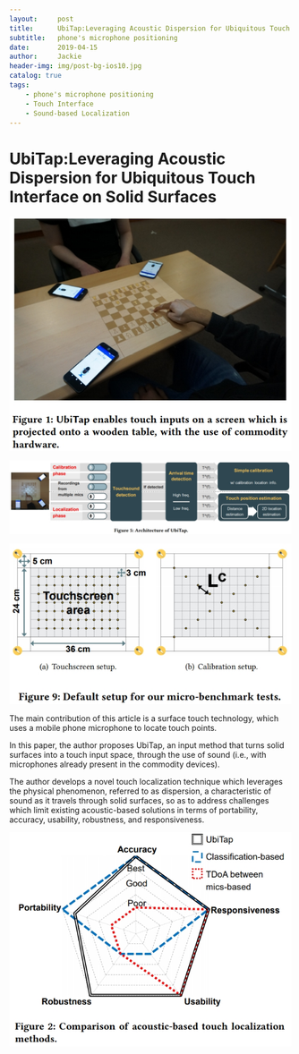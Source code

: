 ```yaml
---
layout:     post
title:      UbiTap:Leveraging Acoustic Dispersion for Ubiquitous Touch Interface on Solid Surfaces
subtitle:   phone's microphone positioning
date:       2019-04-15
author:     Jackie
header-img: img/post-bg-ios10.jpg
catalog: true
tags:
    - phone's microphone positioning
    - Touch Interface
    - Sound-based Localization
---
```


# UbiTap:Leveraging Acoustic Dispersion for Ubiquitous Touch Interface on Solid Surfaces

![](https://raw.githubusercontent.com/a416485164/a416485164.github.io/master/img/touch1.jpg)

![](https://raw.githubusercontent.com/a416485164/a416485164.github.io/master/img/touch2.jpg)

![](https://raw.githubusercontent.com/a416485164/a416485164.github.io/master/img/touch3.jpg)

The main contribution of this article is a surface touch technology, which uses a mobile phone microphone to locate touch points.

In this paper, the author proposes UbiTap, an input method that turns solid surfaces into a touch input space, through the use of sound (i.e., with microphones already present in the commodity devices).

The author develops a novel touch localization technique which leverages the physical phenomenon, referred to as dispersion, a characteristic of sound as it travels through solid surfaces, so as to address challenges which limit existing acoustic-based solutions in terms of portability, accuracy, usability, robustness, and responsiveness.

![](https://raw.githubusercontent.com/a416485164/a416485164.github.io/master/img/touch4.jpg)
